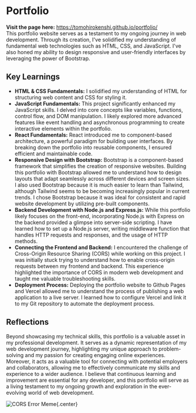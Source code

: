 # Portfolio

**Visit the page here:** https://tomohirokenshi.github.io/portfolio/ <br>
This portfolio website serves as a testament to my ongoing journey in web development. Through its creation, I've solidified my understanding of fundamental web technologies such as HTML, CSS, and JavaScript. I've also honed my ability to design responsive and user-friendly interfaces by leveraging the power of Bootstrap.

## Key Learnings

* **HTML & CSS Fundamentals:** I solidified my understanding of HTML for structuring web content and CSS for styling it.
* **JavaScript Fundamentals:** This project significantly enhanced my JavaScript skills. I delved into core concepts like variables, functions, control flow, and DOM manipulation. I likely explored more advanced features like event handling and asynchronous programming to create interactive elements within the portfolio.
* **React Fundamentals:** React introduced me to component-based architecture, a powerful paradigm for building user interfaces. By breaking down the portfolio into reusable components, I ensured efficient and maintainable code. 
* **Responsive Design with Bootstrap:** Bootstrap is a component-based framework that simplifies the creation of responsive websites. Building this portfolio with Bootstrap allowed me to understand how to design layouts that adapt seamlessly across different devices and screen sizes. I also used Bootstrap because it is much easier to learn than Tailwind, although Tailwind seems to be becoming increasingly popular in current trends. I chose Bootstrap because it was ideal for consistent and rapid website development by utilizing pre-built components.
* **Backend Development with Node.js and Express.js:** While this portfolio likely focuses on the front-end, incorporating Node.js with Express on the backend provided a glimpse into server-side scripting. I have learned how to set up a Node.js server, writing middleware function that handles HTTP requests and responses, and the usage of HTTP methods.
* **Connecting the Frontend and Backend:** I encountered the challenge of Cross-Origin Resource Sharing (CORS) while working on this project. I was initially stuck trying to understand how to enable cross-origin requests between my frontend and backend. This experience highlighted the importance of CORS in modern web development and taught me valuable troubleshooting skills.
* **Deployment Process:** Deploying the portfolio website to Github Pages and Vercel allowed me to understand the process of publishing a web application to a live server. I learned how to configure Vercel and link it to my Git repository to automate the deployment process.

## Reflections

Beyond showcasing my technical skills, this portfolio is a valuable asset in my professional development. It serves as a dynamic representation of my web development journey, highlighting my unique approach to problem-solving and my passion for creating engaging online experiences. Moreover, it acts as a valuable tool for connecting with potential employers and collaborators, allowing me to effectively communicate my skills and experience to a wider audience. I believe that continuous learning and improvement are essential for any developer, and this portfolio will serve as a living testament to my ongoing growth and exploration in the ever-evolving world of web development.

![CORS Error Meme](https://miro.medium.com/v2/resize:fit:640/format:webp/0*8wyBNp2qVevkfelC.jpeg){.center}

